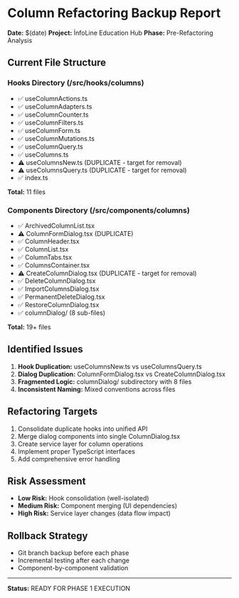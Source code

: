 # Column Refactoring Backup Report

**Date:** $(date)
**Project:** İnfoLine Education Hub
**Phase:** Pre-Refactoring Analysis

## Current File Structure

### Hooks Directory (/src/hooks/columns)
- ✅ useColumnActions.ts
- ✅ useColumnAdapters.ts  
- ✅ useColumnCounter.ts
- ✅ useColumnFilters.ts
- ✅ useColumnForm.ts
- ✅ useColumnMutations.ts
- ✅ useColumnQuery.ts
- ✅ useColumns.ts
- ⚠️ useColumnsNew.ts (DUPLICATE - target for removal)
- ⚠️ useColumnsQuery.ts (DUPLICATE - target for removal)
- ✅ index.ts

**Total:** 11 files

### Components Directory (/src/components/columns)
- ✅ ArchivedColumnList.tsx
- ⚠️ ColumnFormDialog.tsx (DUPLICATE)
- ✅ ColumnHeader.tsx
- ✅ ColumnList.tsx
- ✅ ColumnTabs.tsx
- ✅ ColumnsContainer.tsx
- ⚠️ CreateColumnDialog.tsx (DUPLICATE - target for removal)
- ✅ DeleteColumnDialog.tsx
- ✅ ImportColumnsDialog.tsx
- ✅ PermanentDeleteDialog.tsx
- ✅ RestoreColumnDialog.tsx
- ✅ columnDialog/ (8 sub-files)

**Total:** 19+ files

## Identified Issues
1. **Hook Duplication:** useColumnsNew.ts vs useColumnsQuery.ts
2. **Dialog Duplication:** ColumnFormDialog.tsx vs CreateColumnDialog.tsx  
3. **Fragmented Logic:** columnDialog/ subdirectory with 8 files
4. **Inconsistent Naming:** Mixed conventions across files

## Refactoring Targets
1. Consolidate duplicate hooks into unified API
2. Merge dialog components into single ColumnDialog.tsx
3. Create service layer for column operations
4. Implement proper TypeScript interfaces
5. Add comprehensive error handling

## Risk Assessment
- **Low Risk:** Hook consolidation (well-isolated)
- **Medium Risk:** Component merging (UI dependencies)
- **High Risk:** Service layer changes (data flow impact)

## Rollback Strategy
- Git branch backup before each phase
- Incremental testing after each change
- Component-by-component validation

---
**Status:** READY FOR PHASE 1 EXECUTION
